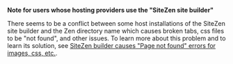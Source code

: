 **Note for users whose hosting providers use the "SiteZen site builder"**

There seems to be a conflict between some host installations of the SiteZen site builder and the Zen directory name which causes broken tabs, css files to be "not found", and other issues. To learn more about this problem and to learn its solution, see [SiteZen builder causes "Page not found" errors for images, css, etc.](/node/457390).